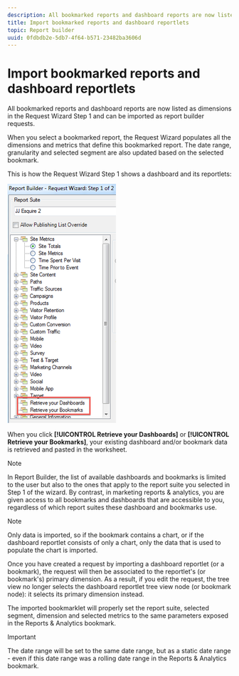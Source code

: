 ```yaml
---
description: All bookmarked reports and dashboard reports are now listed as dimensions in the Request Wizard Step 1 and can be imported as report builder requests.
title: Import bookmarked reports and dashboard reportlets
topic: Report builder
uuid: 0fdbdb2e-5db7-4f64-b571-23482ba3606d
---
```


# Import bookmarked reports and dashboard reportlets

All bookmarked reports and dashboard reports are now listed as dimensions in the Request Wizard Step 1 and can be imported as report builder requests.

When you select a bookmarked report, the Request Wizard populates all the dimensions and metrics that define this bookmarked report. The date range, granularity and selected segment are also updated based on the selected bookmark.

This is how the Request Wizard Step 1 shows a dashboard and its reportlets:

![](assets/import_dashboard_reportlet.png)

When you click **[!UICONTROL Retrieve your Dashboards]** or **[!UICONTROL Retrieve your Bookmarks]**, your existing dashboard and/or bookmark data is retrieved and pasted in the worksheet.

>[!NOTE]
>
>In Report Builder, the list of available dashboards and bookmarks is limited to the user but also to the ones that apply to the report suite you selected in Step 1 of the wizard. By contrast, in marketing reports & analytics, you are given access to all bookmarks and dashboards that are accessible to you, regardless of which report suites these dashboard and bookmarks use.

>[!NOTE]
>
>Only data is imported, so if the bookmark contains a chart, or if the dashboard reportlet consists of only a chart, only the data that is used to populate the chart is imported.

Once you have created a request by importing a dashboard reportlet (or a bookmark), the request will then be associated to the reportlet's (or bookmark's) primary dimension. As a result, if you edit the request, the tree view no longer selects the dashboard reportlet tree view node (or bookmark node): it selects its primary dimension instead.

The imported bookmarklet will properly set the report suite, selected segment, dimension and selected metrics to the same parameters exposed in the Reports & Analytics bookmark.

>[!IMPORTANT]
>
>The date range will be set to the same date range, but as a static date range - even if this date range was a rolling date range in the Reports & Analytics bookmark.

